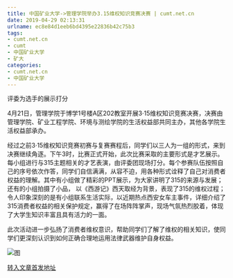 ```yaml
---
title: 中国矿业大学->管理学院举办3.15维权知识竞赛决赛 | cumt.net.cn
date: 2019-04-29 02:13:31
urlname: ec8e84d1eeb6bd4395e22836b42c75b3
tags: 
- cumt.net.cn
- cumt
- 中国矿业大学
- 矿大
categories:
- cumt.net.cn
- 中国矿业大学
---
```


评委为选手的展示打分

4月21日，管理学院于博学1号楼A区202教室开展3·15维权知识竞赛决赛，决赛由管理学院、矿业工程学院、环境与测绘学院的生活权益部共同主办，其他各学院生活权益部承办。

经过之前3·15维权知识竞赛初赛与复赛赛程后，同学们以三人为一组的形式，来到决赛继续角逐。下午3时，比赛正式开始，此次比赛采取的主要形式是才艺展示。每小组进行与315主题相关的才艺表演，由评委团现场打分。每个参赛队伍按照自己的序号依次作答，同学们自信满满，从容不迫，用各种形式诠释了自己对消费者权益的理解。其中有小组做了精彩的PPT展示，为大家讲明了315的来源与发展；还有的小组拍摄了小品， 以《西游记》西天取经为背景，表现了315的维权过程；令人印象深刻的是有小组联系生活实际，以近期热点西安女车主事件，详细介绍了315消费者权益的相关保护规定，赢得了在场阵阵掌声，现场气氛热烈胶着，体现了大学生知识丰富且具有活力的一面。

此次活动进一步弘扬了消费者维权意识，帮助同学们了解了维权的相关知识，使同学们更深刻认识到如何正确合理地运用法律武器维护自身权益。

![图](http://xwzx.cumt.edu.cn/_upload/article/images/dc/97/24ee763946d1b64b8e96cbd62f4a/9e9b8858-10f9-4505-9e39-a8406f895468.jpg)

[转入文章首发地址](http://xwzx.cumt.edu.cn/f4/ab/c523a521387/page.htm)